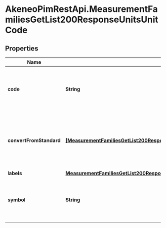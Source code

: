 # AkeneoPimRestApi.MeasurementFamiliesGetList200ResponseUnitsUnitCode

## Properties

Name | Type | Description | Notes
------------ | ------------- | ------------- | -------------
**code** | **String** | Measurement unit code. More details &lt;a href&#x3D;&#39;/concepts/target-market-settings.html#focus-on-the-units&#39;&gt;here&lt;/a&gt;. | [optional] 
**convertFromStandard** | [**[MeasurementFamiliesGetList200ResponseUnitsUnitCodeConvertFromStandardInner]**](MeasurementFamiliesGetList200ResponseUnitsUnitCodeConvertFromStandardInner.md) | Calculation to convert the unit from the standard unit. More details &lt;a href&#x3D;&#39;/concepts/target-market-settings.html#focus-on-the-units&#39;&gt;here&lt;/a&gt;. | [optional] 
**labels** | [**MeasurementFamiliesGetList200ResponseUnitsUnitCodeLabels**](MeasurementFamiliesGetList200ResponseUnitsUnitCodeLabels.md) |  | [optional] 
**symbol** | **String** | Measurement unit symbol. More details &lt;a href&#x3D;&#39;/concepts/target-market-settings.html#focus-on-the-units&#39;&gt;here&lt;/a&gt;. | [optional] 


